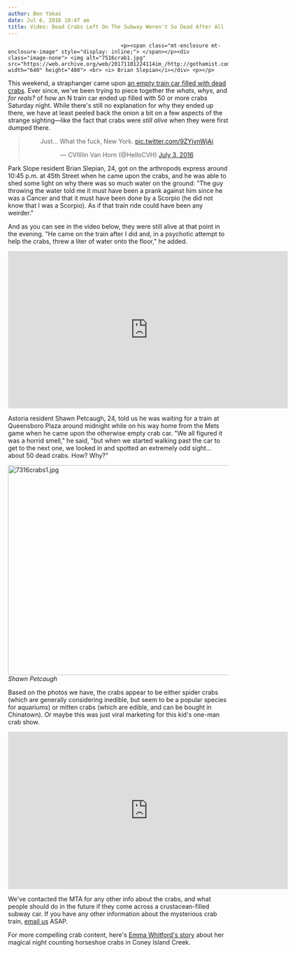 ```yaml
---
author: Ben Yakas
date: Jul 6, 2016 10:47 am
title: Video: Dead Crabs Left On The Subway Weren't So Dead After All
---
```


	
										<p><span class="mt-enclosure mt-enclosure-image" style="display: inline;"> </span></p><div class="image-none"> <img alt="7516crab1.jpg" src="https://web.archive.org/web/20171101224114im_/http://gothamist.com/attachments/byakas/7516crab1.jpg" width="640" height="480"> <br> <i> Brian Slepian</i></div> <p></p>

<p>This weekend, a straphanger came upon <a href="https://web.archive.org/web/20171101224114/http://gothamist.com/2016/07/03/photos_did_anyone_forget_their_dead.php">an empty train car filled with dead crabs</a>. Ever since, we&apos;ve been trying to piece together the <em>whats</em>, <em>whys</em>, and <em>for reals?</em> of how an N train car ended up filled with 50 or more crabs Saturday night. While there&apos;s still no explanation for why they ended up there, we have at least peeled back the onion a bit on a few aspects of the strange sighting&#x2014;like the fact that crabs were <em>still alive</em> when they were first dumped there.</p>

<center><blockquote class="twitter-tweet" data-lang="en"><p lang="en" dir="ltr">Just... What the fuck, New York. <a href="https://web.archive.org/web/20171101224114/https://t.co/9ZYjvnWjAi">pic.twitter.com/9ZYjvnWjAi</a></p>&#x2014; CVIIIlin Van Horn (@HelloCVH) <a href="https://web.archive.org/web/20171101224114/https://twitter.com/HelloCVH/status/749645446163955712">July 3, 2016</a></blockquote>
<script async src="//web.archive.org/web/20171101224114js_/http://platform.twitter.com/widgets.js" charset="utf-8"></script></center>

<p>Park Slope resident Brian Slepian, 24, got on the arthropods express around 10:45 p.m. at 45th Street when he came upon the crabs, and he was able to shed some light on why there was so much water on the ground: &quot;The guy throwing the water told me it must have been a prank against him since he was a Cancer and that it must have been done by a Scorpio (he did not know that I was a Scorpio). As if that train ride could have been any weirder.&quot; </p>

<p>And as you can see in the video below, they were still alive at that point in the evening. &quot;He came on the train after I did and, in a psychotic attempt to help the crabs, threw a liter of water onto the floor,&quot; he added.</p>

<p><iframe width="640" height="360" src="https://web.archive.org/web/20171101224114if_/https://www.youtube.com/embed/5tdiTyzazlc" frameborder="0" allowfullscreen></iframe></p>

<p>Astoria resident Shawn Petcaugh, 24, told us he was waiting for a train at Queensboro Plaza around midnight while on his way home from the Mets game when he came upon the otherwise empty crab car. &quot;We all figured it was a horrid smell,&quot; he said, &quot;but when we started walking past the car to get to the next one, we looked in and spotted an extremely odd sight... about 50 dead crabs. How? Why?&quot;</p>

<p><span class="mt-enclosure mt-enclosure-image" style="display: inline;"> </span></p><div class="image-none"> <img alt="7316crabs1.jpg" src="https://web.archive.org/web/20171101224114im_/http://gothamist.com/attachments/byakas/7316crabs1.jpg" width="640" height="480"> <br> <i> Shawn Petcaugh</i></div> <p></p>

<p>Based on the photos we have, the crabs appear to be either spider crabs (which are generally considering inedible, but seem to be a popular species for aquariums) or mitten crabs (which are edible, and can be bought in Chinatown). Or maybe this was just viral marketing for this kid&apos;s one-man crab show. </p>

<p><iframe width="640" height="360" src="https://web.archive.org/web/20171101224114if_/https://www.youtube.com/embed/3gWz9rsFI3M" frameborder="0" allowfullscreen></iframe></p>

<p>We&apos;ve contacted the MTA for any other info about the crabs, and what people should do in the future if they come across a crustacean-filled subway car. If you have any other information about the mysterious crab train, <a href="https://web.archive.org/web/20171101224114/mailto:tips@gothamist.com">email us</a> ASAP. </p>

<p>For more compelling crab content, here&apos;s <a href="https://web.archive.org/web/20171101224114/http://gothamist.com/2016/07/02/brooklyn_crabs_ihtm.php">Emma Whitford&apos;s story</a> about her magical night counting horseshoe crabs in Coney Island Creek.<br>
</p>					
										
									
				